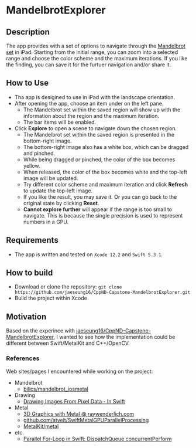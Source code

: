 # MandelbrotExplorer

## Description

The app provides with a set of options to navigate through the [Mandelbrot set](https://en.wikipedia.org/wiki/Mandelbrot_set) in iPad. Starting from the initial range, you can zoom into a selected range and choose the color scheme and the maximum iterations. If you like the finding, you can save it for the furtuer navigation and/or share it.


## How to Use

- Tha app is desigined to use in iPad with the landscape orientation.
- After opening the app, choose an item under on the left pane.
  - The Mandelbrot set within the saved region will show up with the information about the region and the maximum iteration.
  - The bar items will be enabled.
- Click **Explore** to open a scene to navigate down the chosen region.
  - The Mandelbrot set within the saved region is presented in the bottom-right image.
  - The bottom-right image also has a white box, which can be dragged and pinched. 
  - While being dragged or pinched, the color of the box becomes yellow.
  - When released, the color of the box becomes white and the top-left image will be updated.
  - Try different color scheme and maximum iteration and click **Refresh** to update the top-left image.
  - If you like the result, you may save it. Or you can go back to the original state by clicking **Reset**.
  - **Cannot explore further** will appear if the range is too small to navigate. This is because the single precision is used to represent numbers in a GPU.


## Requirements

- The app is written and tested on `Xcode 12.2` and `Swift 5.3.1`.


## How to build

- Download or clone the repository: `git clone https://github.com/jaeseung16/CppND-Capstone-MandelbrotExplorer.git`
- Build the project within Xcode


## Motivation

Based on the experince with [jaeseung16/CppND-Capstone-MandelbrotExplorer](https://github.com/jaeseung16/CppND-Capstone-MandelbrotExplorer), I wanted to see how the implementation could be different between Swift/MetalKit and C++/OpenCV.

### References

Web sites/pages I encountered while working on the project:

- Mandelbrot
  - [bilics/mandelbrot_iosmetal](https://github.com/bilics/mandelbrot_iosmetal/blob/master/mandelbrot_metal/Mandelbrot.swift)
- Drawing
  - [Drawing Images From Pixel Data - In Swift](https://blog.human-friendly.com/drawing-images-from-pixel-data-in-swift)
- Metal
  - [3D Graphics with Metal @ raywenderlich.com](https://www.raywenderlich.com/1258241-3d-graphics-with-metal)
  - [github.com/atveit/SwiftMetalGPUParallelProcessing](https://github.com/atveit/SwiftMetalGPUParallelProcessing/blob/master/SwiftMetalProcessing/ViewController.swift)
  - [MetalKit/metal](https://github.com/MetalKit/metal/blob/master/raytracing/Shaders.metal)
- etc.
  - [Parallel For-Loop in Swift: DispatchQueue concurrentPerform](https://touren.github.io/2019/02/22/ConcurrentPerform_In_Swift.html)
